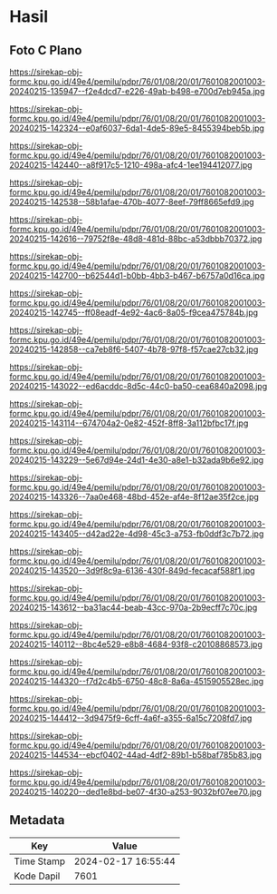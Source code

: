# Hasil

## Foto C Plano

https://sirekap-obj-formc.kpu.go.id/49e4/pemilu/pdpr/76/01/08/20/01/7601082001003-20240215-135947--f2e4dcd7-e226-49ab-b498-e700d7eb945a.jpg

https://sirekap-obj-formc.kpu.go.id/49e4/pemilu/pdpr/76/01/08/20/01/7601082001003-20240215-142324--e0af6037-6da1-4de5-89e5-8455394beb5b.jpg

https://sirekap-obj-formc.kpu.go.id/49e4/pemilu/pdpr/76/01/08/20/01/7601082001003-20240215-142440--a8f917c5-1210-498a-afc4-1ee194412077.jpg

https://sirekap-obj-formc.kpu.go.id/49e4/pemilu/pdpr/76/01/08/20/01/7601082001003-20240215-142538--58b1afae-470b-4077-8eef-79ff8665efd9.jpg

https://sirekap-obj-formc.kpu.go.id/49e4/pemilu/pdpr/76/01/08/20/01/7601082001003-20240215-142616--79752f8e-48d8-481d-88bc-a53dbbb70372.jpg

https://sirekap-obj-formc.kpu.go.id/49e4/pemilu/pdpr/76/01/08/20/01/7601082001003-20240215-142700--b62544d1-b0bb-4bb3-b467-b6757a0d16ca.jpg

https://sirekap-obj-formc.kpu.go.id/49e4/pemilu/pdpr/76/01/08/20/01/7601082001003-20240215-142745--ff08eadf-4e92-4ac6-8a05-f9cea475784b.jpg

https://sirekap-obj-formc.kpu.go.id/49e4/pemilu/pdpr/76/01/08/20/01/7601082001003-20240215-142858--ca7eb8f6-5407-4b78-97f8-f57cae27cb32.jpg

https://sirekap-obj-formc.kpu.go.id/49e4/pemilu/pdpr/76/01/08/20/01/7601082001003-20240215-143022--ed6acddc-8d5c-44c0-ba50-cea6840a2098.jpg

https://sirekap-obj-formc.kpu.go.id/49e4/pemilu/pdpr/76/01/08/20/01/7601082001003-20240215-143114--674704a2-0e82-452f-8ff8-3a112bfbc17f.jpg

https://sirekap-obj-formc.kpu.go.id/49e4/pemilu/pdpr/76/01/08/20/01/7601082001003-20240215-143229--5e67d94e-24d1-4e30-a8e1-b32ada9b6e92.jpg

https://sirekap-obj-formc.kpu.go.id/49e4/pemilu/pdpr/76/01/08/20/01/7601082001003-20240215-143326--7aa0e468-48bd-452e-af4e-8f12ae35f2ce.jpg

https://sirekap-obj-formc.kpu.go.id/49e4/pemilu/pdpr/76/01/08/20/01/7601082001003-20240215-143405--d42ad22e-4d98-45c3-a753-fb0ddf3c7b72.jpg

https://sirekap-obj-formc.kpu.go.id/49e4/pemilu/pdpr/76/01/08/20/01/7601082001003-20240215-143520--3d9f8c9a-6136-430f-849d-fecacaf588f1.jpg

https://sirekap-obj-formc.kpu.go.id/49e4/pemilu/pdpr/76/01/08/20/01/7601082001003-20240215-143612--ba31ac44-beab-43cc-970a-2b9ecff7c70c.jpg

https://sirekap-obj-formc.kpu.go.id/49e4/pemilu/pdpr/76/01/08/20/01/7601082001003-20240215-140112--8bc4e529-e8b8-4684-93f8-c20108868573.jpg

https://sirekap-obj-formc.kpu.go.id/49e4/pemilu/pdpr/76/01/08/20/01/7601082001003-20240215-144320--f7d2c4b5-6750-48c8-8a6a-4515905528ec.jpg

https://sirekap-obj-formc.kpu.go.id/49e4/pemilu/pdpr/76/01/08/20/01/7601082001003-20240215-144412--3d9475f9-6cff-4a6f-a355-6a15c7208fd7.jpg

https://sirekap-obj-formc.kpu.go.id/49e4/pemilu/pdpr/76/01/08/20/01/7601082001003-20240215-144534--ebcf0402-44ad-4df2-89b1-b58baf785b83.jpg

https://sirekap-obj-formc.kpu.go.id/49e4/pemilu/pdpr/76/01/08/20/01/7601082001003-20240215-140220--ded1e8bd-be07-4f30-a253-9032bf07ee70.jpg


## Metadata

| Key        | Value               |
| ---------- | ------------------- |
| Time Stamp | 2024-02-17 16:55:44 |
| Kode Dapil | 7601                |



